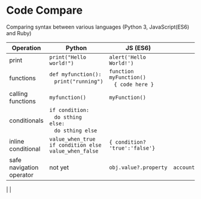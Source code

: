 # Code Compare
Comparing syntax between various languages (Python 3, JavaScript(ES6) and Ruby)



 Operation | Python | JS (ES6) | Ruby
|---|---|---|---|
| print | `print("Hello world!")` | `alert('Hello World!')` | |
| functions | `def myfunction():`<br>&nbsp;&nbsp;&nbsp;`print("running")` | `function myFunction()`<br>&nbsp;&nbsp; `{ code here }`| |
| calling functions | `myfunction()` | `myFunction()`| |
| conditionals | `if condition:`<br>&nbsp;&nbsp;&nbsp;`do sthing`<br>`else:`<br>&nbsp;&nbsp;&nbsp;`do sthing else`| | |
| inline conditional | `value_when_true if condition else value_when_false`| `{ condition? 'true':'false'}`| |
| safe navigation operator | not yet| `obj.value?.property`| `account&.username&.address`|

| |


